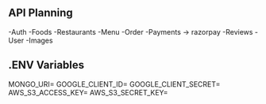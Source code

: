 ## API Planning

-Auth
-Foods
-Restaurants
-Menu
-Order
-Payments -> razorpay
-Reviews
-User
-Images

## .ENV Variables

MONGO_URI=
GOOGLE_CLIENT_ID=
GOOGLE_CLIENT_SECRET=
AWS_S3_ACCESS_KEY=
AWS_S3_SECRET_KEY=